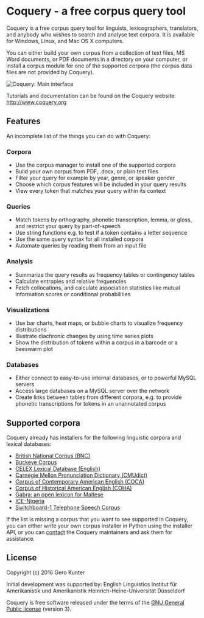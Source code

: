 # Coquery - a free corpus query tool

Coquery is a free corpus query tool for linguists, lexicographers, 
translators, and anybody who wishes to search and analyse text corpora.
It is available for Windows, Linux, and Mac OS X computers.

You can either build your own corpus from a collection of text files, MS Word 
documents, or PDF documents in a directory on your computer, or install a 
corpus module for one of the supported corpora (the corpus data files are not
provided by Coquery).

![Coquery: Main interface](http://www.coquery.org/_images/showcase.png)

Tutorials and documentation can be found on the Coquery website: 
    http://www.coquery.org

## Features

An incomplete list of the things you can do with Coquery:

### Corpora
* Use the corpus manager to install one of the supported corpora
* Build your own corpus from PDF, .docx, or plain text files
* Filter your query for example by year, genre, or speaker gender
* Choose which corpus features will be included in your query results
* View every token that matches your query within its context

### Queries
* Match tokens by orthography, phonetic transcription, lemma, or gloss, and restrict 
  your query by part-of-speech
* Use string functions e.g. to test if a token contains a letter sequence
* Use the same query syntax for all installed corpora
* Automate queries by reading them from an input file

### Analysis
* Summarize the query results as frequency tables or contingency tables
* Calculate entropies and relative frequencies
* Fetch collocations, and calculate association statistics like mutual 
  information scores or conditional probabilities

### Visualizations

* Use bar charts, heat maps, or bubble charts to visualize frequency 
  distributions
* Illustrate diachronic changes by using time series plots
* Show the distribution of tokens within a corpus in a barcode or a beeswarm 
  plot

### Databases

* Either connect to easy-to-use internal databases, or to powerful MySQL 
  servers
* Access large databases on a MySQL server over the network
* Create links between tables from different corpora, e.g. to provide
  phonetic transcriptions for tokens in an unannotated corpus

## Supported corpora

Coquery already has installers for the following linguistic corpora and 
lexical databases:

* [British National Corpus (BNC)](http://www.natcorp.ox.ac.uk/)
* [Buckeye Corpus](http://buckeyecorpus.osu.edu/)
* [CELEX Lexical Database (English)](https://catalog.ldc.upenn.edu/LDC96L14)
* [Carnegie Mellon Pronunciation Dictionary (CMUdict)](http://www.speech.cs.cmu.edu/cgi-bin/cmudict)
* [Corpus of Contemporary American English (COCA)](http://corpus.byu.edu/coca/)
* [Corpus of Historical American English (COHA)](http://corpus.byu.edu/coha/)
* [Ġabra: an open lexicon for Maltese](http://mlrs.research.um.edu.mt/resources/gabra/)
* [ICE-Nigeria](http://sourceforge.net/projects/ice-nigeria/) 
* [Switchboard-1 Telephone Speech Corpus](https://catalog.ldc.upenn.edu/LDC97S62)

If the list is missing a corpus that you want to see supported in Coquery, 
you can either write your own corpus installer in Python using the installer 
API, or you can [contact](http://www.coquery.org/contact) the Coquery 
maintainers and ask them for assistance.

## License

Copyright (c) 2016 Gero Kunter

Initial development was supported by:
    English Linguistics
    Institut für Amerikanistik und Amerikanistik
    Heinrich-Heine-Universität Düsseldorf
    
Coquery is free software released under the terms of the 
[GNU General Public license](http://www.coquery.org/license) (version 3).

